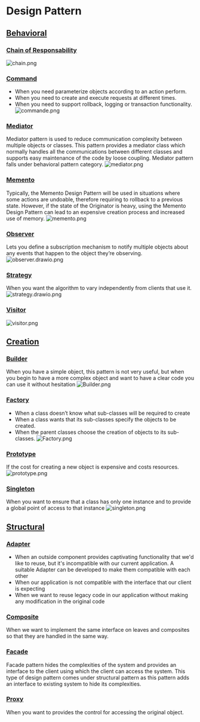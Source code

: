 # Design Pattern
## [Behavioral](src/main/java/behavioral)
### [Chain of Responsability](src/main/java/behavioral/chainResponsability)

![chain.png](src/main/java/behavioral/chainResponsability/chain.png)
### [Command](src/main/java/behavioral/command)
- When you need parameterize objects according to an action perform.
- When you need to create and execute requests at different times.
- When you need to support rollback, logging or transaction functionality.
![commande.png](src/main/java/behavioral/command/commande.png)

### [Mediator](src/main/java/behavioral/mediator)
Mediator pattern is used to reduce communication complexity between multiple objects or classes. This pattern provides a mediator class which normally handles all the communications between different classes and supports easy maintenance of the code by loose coupling. Mediator pattern falls under behavioral pattern category.
![mediator.png](src/main/java/behavioral/mediator/mediator.png)

### [Memento](src/main/java/behavioral/memento)
Typically, the Memento Design Pattern will be used in situations where some actions are undoable, therefore requiring to rollback to a previous state. However, if the state of the Originator is heavy, using the Memento Design Pattern can lead to an expensive creation process and increased use of memory.
![memento.png](src/main/java/behavioral/memento/memento.png)

### [Observer](src/main/java/behavioral/observer)
Lets you define a subscription mechanism to notify multiple objects about any events that happen to the object they’re observing.
![observer.drawio.png](src/main/java/behavioral/observer/observer.png)

### [Strategy](src/main/java/behavioral/strategy)
When you want the algorithm to vary independently from clients that use it.
![strategy.drawio.png](src/main/java/behavioral/strategy/strategy.drawio.png)

### [Visitor](src/main/java/behavioral/visitor)
![visitor.png](src/main/java/behavioral/visitor/visitor.png)

## [Creation](src/main/java/creation)
### [Builder](src/main/java/creation/builder)
When you have a simple object, this pattern is not very useful, but when you begin to have a more complex object and want to have a clear code you can use it without hesitation
![Builder.png](src/main/java/creation/builder/Builder.png)

### [Factory](src/main/java/creation/factory)
* When a class doesn’t know what sub-classes will be required to create
* When a class wants that its sub-classes specify the objects to be created.
* When the parent classes choose the creation of objects to its sub-classes.
![Factory.png](src/main/java/creation/factory/Factory.png)
### [Prototype](src/main/java/creation/prototype)
If the cost for creating a new object is expensive and costs resources.
![prototype.png](src/main/java/creation/prototype/prototype.png)
### [Singleton](src/main/java/creation/singleton)
When you want to ensure that a class has only one instance and to provide a global point of access to that instance
![singleton.png](src/main/java/creation/singleton/singleton.png)

## [Structural](src/main/java/structural)
### [Adapter](src/main/java/structural/adapter)
- When an outside component provides captivating functionality that we'd like to reuse, but it's incompatible with our current application. A suitable Adapter can be developed to make them compatible with each other
- When our application is not compatible with the interface that our client is expecting
- When we want to reuse legacy code in our application without making any modification in the original code

### [Composite](src/main/java/structural/composite)
When we want to implement the same interface on leaves and composites so that they are handled in the same way.

### [Facade](src/main/java/structural/facade)
Facade pattern hides the complexities of the system and provides an interface to the client using which the client can access the system. This type of design pattern comes under structural pattern as this pattern adds an interface to existing system to hide its complexities.

### [Proxy](src/main/java/structural/proxy)
When you want to provides the control for accessing the original object.
